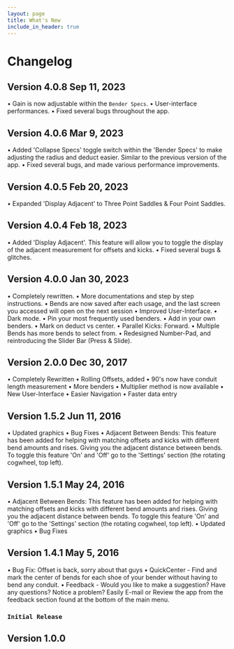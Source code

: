 ```yaml
---
layout: page
title: What's New
include_in_header: true
---
```


# Changelog

## **Version 4.0.8** Sep 11, 2023
• Gain is now adjustable within the `Bender Specs`.
• User-interface performances.
• Fixed several bugs throughout the app.

## **Version 4.0.6** Mar 9, 2023
• Added 'Collapse Specs' toggle switch within the 'Bender Specs' to make adjusting the radius and deduct easier. Similar to the previous version of the app.
• Fixed several bugs, and made various performance improvements.

## **Version 4.0.5** Feb 20, 2023
• Expanded 'Display Adjacent' to Three Point Saddles & Four Point Saddles.

## **Version 4.0.4** Feb 18, 2023
• Added 'Display Adjacent'. This feature will allow you to toggle the display of the adjacent measurement for offsets and kicks.
• Fixed several bugs & glitches.

## **Version 4.0.0** Jan 30, 2023
• Completely rewritten.
• More documentations and step by step instructions.
• Bends are now saved after each usage, and the last screen you accessed will open on the next session
• Improved User-Interface.
• Dark mode.
• Pin your most frequently used benders.
• Add in your own benders.
• Mark on deduct vs center.
• Parallel Kicks: Forward.
• Multiple Bends has more bends to select from.
• Redesigned Number-Pad, and reintroducing the Slider Bar (Press & Slide).

## **Version 2.0.0** Dec 30, 2017
• Completely Rewritten
• Rolling Offsets, added
• 90's now have conduit length measurement
• More benders
• Multiplier method is now available
• New User-Interface
• Easier Navigation
• Faster data entry

## **Version 1.5.2** Jun 11, 2016
• Updated graphics
• Bug Fixes
• Adjacent Between Bends: This feature has been added for helping with matching offsets and kicks with different bend amounts and rises. Giving you the adjacent distance between bends. To toggle this feature 'On' and 'Off' go to the 'Settings' section (the rotating cogwheel, top left).

## **Version 1.5.1** May 24, 2016
• Adjacent Between Bends: This feature has been added for helping with matching offsets and kicks with different bend amounts and rises. Giving you the adjacent distance between bends. To toggle this feature 'On' and 'Off' go to the 'Settings' section (the rotating cogwheel, top left).
• Updated graphics
• Bug Fixes

## **Version 1.4.1** May 5, 2016
• Bug Fix: Offset is back, sorry about that guys
• QuickCenter - Find and mark the center of bends for each shoe of your bender without having to bend any conduit.
• Feedback - Would you like to make a suggestion? Have any questions? Notice a problem? Easily E-mail or Review the app from the feedback section found at the bottom of the main menu.

### `Initial Release`
## **Version 1.0.0**


<br>
